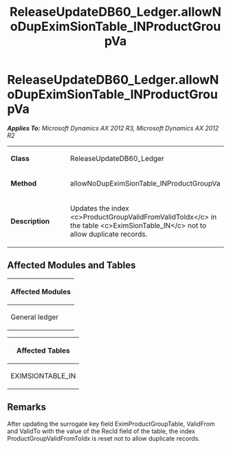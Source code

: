 ﻿---
title: ReleaseUpdateDB60_Ledger.allowNoDupEximSionTable_INProductGroupVa
TOCTitle: ReleaseUpdateDB60_Ledger.allowNoDupEximSionTable_INProductGroupVa
ms:assetid: 17702c50-7bf9-8575-e27b-f4937255e41b
ms:mtpsurl: https://msdn.microsoft.com/en-us/library/JJ718581(v=AX.60)
ms:contentKeyID: 49706864
ms.date: 05/18/2015
mtps_version: v=AX.60
---

# ReleaseUpdateDB60\_Ledger.allowNoDupEximSionTable\_INProductGroupVa 


_**Applies To:** Microsoft Dynamics AX 2012 R3, Microsoft Dynamics AX 2012 R2_

<table>
<colgroup>
<col style="width: 50%" />
<col style="width: 50%" />
</colgroup>
<tbody>
<tr class="odd">
<td><p><strong>Class</strong></p></td>
<td><p>ReleaseUpdateDB60_Ledger</p></td>
</tr>
<tr class="even">
<td><p><strong>Method</strong></p></td>
<td><p>allowNoDupEximSionTable_INProductGroupVa</p></td>
</tr>
<tr class="odd">
<td><p><strong>Description</strong></p></td>
<td><p>Updates the index &lt;c&gt;ProductGroupValidFromValidToIdx&lt;/c&gt; in the table &lt;c&gt;EximSionTable_IN&lt;/c&gt; not to allow duplicate records.</p></td>
</tr>
</tbody>
</table>


## Affected Modules and Tables

<table>
<colgroup>
<col style="width: 100%" />
</colgroup>
<thead>
<tr class="header">
<th><p>Affected Modules</p></th>
</tr>
</thead>
<tbody>
<tr class="odd">
<td><p>General ledger</p></td>
</tr>
</tbody>
</table>


<table>
<colgroup>
<col style="width: 100%" />
</colgroup>
<thead>
<tr class="header">
<th><p>Affected Tables</p></th>
</tr>
</thead>
<tbody>
<tr class="odd">
<td><p>EXIMSIONTABLE_IN</p></td>
</tr>
</tbody>
</table>


## Remarks

After updating the surrogate key field EximProductGroupTable, ValidFrom and ValidTo with the value of the RecId field of the table, the index ProductGroupValidFromToIdx is reset not to allow duplicate records.

  


